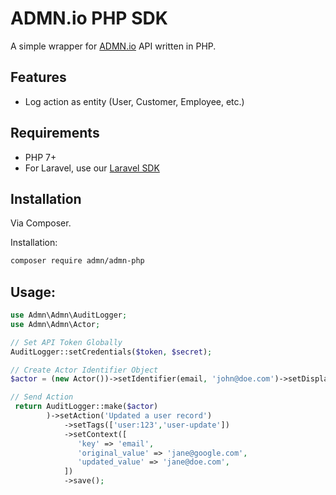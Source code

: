 # ADMN.io PHP SDK

A simple wrapper for [ADMN.io](https://admn.io) API written in PHP.

## Features

- Log action as entity (User, Customer, Employee, etc.)

## Requirements

- PHP 7+
- For Laravel, use our [Laravel SDK](https://github.com/admnio/admn-laravel)

## Installation

Via Composer.

Installation:

```bash 
composer require admn/admn-php
```

## Usage:

```php
use Admn\Admn\AuditLogger;
use Admn\Admn\Actor;

// Set API Token Globally
AuditLogger::setCredentials($token, $secret);

// Create Actor Identifier Object
$actor = (new Actor())->setIdentifier(email, 'john@doe.com')->setDisplay('John Doe';

// Send Action
 return AuditLogger::make($actor)
        )->setAction('Updated a user record')
            ->setTags(['user:123','user-update'])
            ->setContext([
               'key' => 'email',
               'original_value' => 'jane@google.com',
               'updated_value' => 'jane@doe.com',
            ])
            ->save();
```
